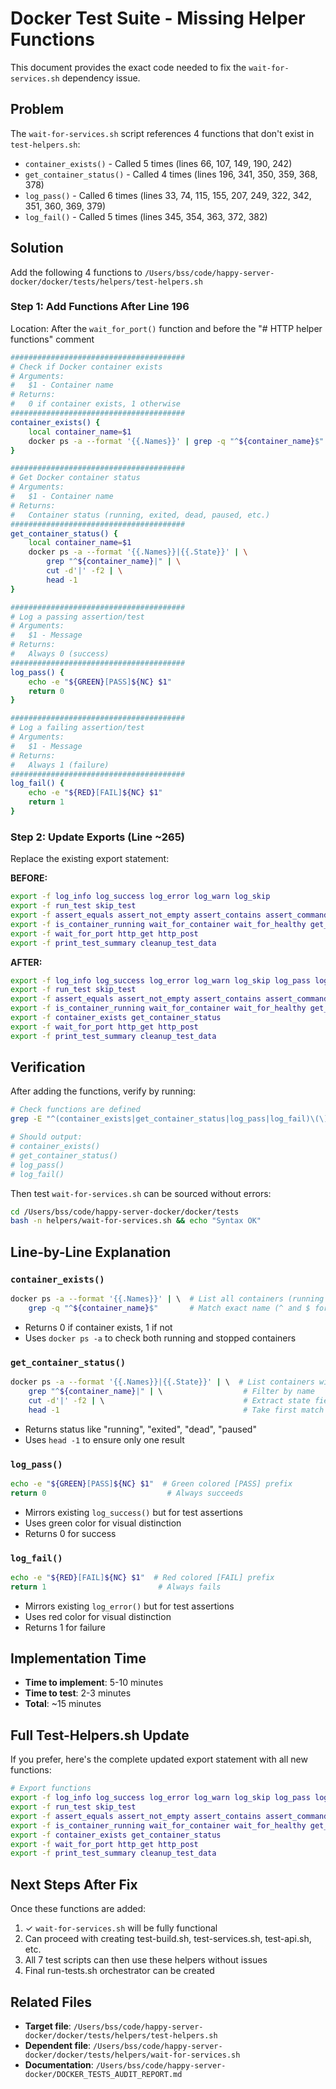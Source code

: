 # Docker Test Suite - Missing Helper Functions

This document provides the exact code needed to fix the `wait-for-services.sh` dependency issue.

## Problem

The `wait-for-services.sh` script references 4 functions that don't exist in `test-helpers.sh`:
- `container_exists()` - Called 5 times (lines 66, 107, 149, 190, 242)
- `get_container_status()` - Called 4 times (lines 196, 341, 350, 359, 368, 378)
- `log_pass()` - Called 6 times (lines 33, 74, 115, 155, 207, 249, 322, 342, 351, 360, 369, 379)
- `log_fail()` - Called 5 times (lines 345, 354, 363, 372, 382)

## Solution

Add the following 4 functions to `/Users/bss/code/happy-server-docker/docker/tests/helpers/test-helpers.sh`

### Step 1: Add Functions After Line 196

Location: After the `wait_for_port()` function and before the "# HTTP helper functions" comment

```bash
#######################################
# Check if Docker container exists
# Arguments:
#   $1 - Container name
# Returns:
#   0 if container exists, 1 otherwise
#######################################
container_exists() {
    local container_name=$1
    docker ps -a --format '{{.Names}}' | grep -q "^${container_name}$"
}

#######################################
# Get Docker container status
# Arguments:
#   $1 - Container name
# Returns:
#   Container status (running, exited, dead, paused, etc.)
#######################################
get_container_status() {
    local container_name=$1
    docker ps -a --format '{{.Names}}|{{.State}}' | \
        grep "^${container_name}|" | \
        cut -d'|' -f2 | \
        head -1
}

#######################################
# Log a passing assertion/test
# Arguments:
#   $1 - Message
# Returns:
#   Always 0 (success)
#######################################
log_pass() {
    echo -e "${GREEN}[PASS]${NC} $1"
    return 0
}

#######################################
# Log a failing assertion/test
# Arguments:
#   $1 - Message
# Returns:
#   Always 1 (failure)
#######################################
log_fail() {
    echo -e "${RED}[FAIL]${NC} $1"
    return 1
}
```

### Step 2: Update Exports (Line ~265)

Replace the existing export statement:

**BEFORE:**
```bash
export -f log_info log_success log_error log_warn log_skip
export -f run_test skip_test
export -f assert_equals assert_not_empty assert_contains assert_command_success
export -f is_container_running wait_for_container wait_for_healthy get_container_logs exec_in_container
export -f wait_for_port http_get http_post
export -f print_test_summary cleanup_test_data
```

**AFTER:**
```bash
export -f log_info log_success log_error log_warn log_skip log_pass log_fail
export -f run_test skip_test
export -f assert_equals assert_not_empty assert_contains assert_command_success
export -f is_container_running wait_for_container wait_for_healthy get_container_logs exec_in_container
export -f container_exists get_container_status
export -f wait_for_port http_get http_post
export -f print_test_summary cleanup_test_data
```

## Verification

After adding the functions, verify by running:

```bash
# Check functions are defined
grep -E "^(container_exists|get_container_status|log_pass|log_fail)\(\)" /Users/bss/code/happy-server-docker/docker/tests/helpers/test-helpers.sh

# Should output:
# container_exists()
# get_container_status()
# log_pass()
# log_fail()
```

Then test `wait-for-services.sh` can be sourced without errors:

```bash
cd /Users/bss/code/happy-server-docker/docker/tests
bash -n helpers/wait-for-services.sh && echo "Syntax OK"
```

## Line-by-Line Explanation

### `container_exists()`
```bash
docker ps -a --format '{{.Names}}' | \  # List all containers (running + stopped)
    grep -q "^${container_name}$"       # Match exact name (^ and $ for word boundaries)
```
- Returns 0 if container exists, 1 if not
- Uses `docker ps -a` to check both running and stopped containers

### `get_container_status()`
```bash
docker ps -a --format '{{.Names}}|{{.State}}' | \  # List containers with state
    grep "^${container_name}|" | \                  # Filter by name
    cut -d'|' -f2 | \                               # Extract state field
    head -1                                         # Take first match
```
- Returns status like "running", "exited", "dead", "paused"
- Uses `head -1` to ensure only one result

### `log_pass()`
```bash
echo -e "${GREEN}[PASS]${NC} $1"  # Green colored [PASS] prefix
return 0                           # Always succeeds
```
- Mirrors existing `log_success()` but for test assertions
- Uses green color for visual distinction
- Returns 0 for success

### `log_fail()`
```bash
echo -e "${RED}[FAIL]${NC} $1"  # Red colored [FAIL] prefix
return 1                         # Always fails
```
- Mirrors existing `log_error()` but for test assertions
- Uses red color for visual distinction
- Returns 1 for failure

## Implementation Time

- **Time to implement**: 5-10 minutes
- **Time to test**: 2-3 minutes
- **Total**: ~15 minutes

## Full Test-Helpers.sh Update

If you prefer, here's the complete updated export statement with all new functions:

```bash
# Export functions
export -f log_info log_success log_error log_warn log_skip log_pass log_fail
export -f run_test skip_test
export -f assert_equals assert_not_empty assert_contains assert_command_success
export -f is_container_running wait_for_container wait_for_healthy get_container_logs exec_in_container
export -f container_exists get_container_status
export -f wait_for_port http_get http_post
export -f print_test_summary cleanup_test_data
```

## Next Steps After Fix

Once these functions are added:

1. ✓ `wait-for-services.sh` will be fully functional
2. Can proceed with creating test-build.sh, test-services.sh, test-api.sh, etc.
3. All 7 test scripts can then use these helpers without issues
4. Final run-tests.sh orchestrator can be created

## Related Files

- **Target file**: `/Users/bss/code/happy-server-docker/docker/tests/helpers/test-helpers.sh`
- **Dependent file**: `/Users/bss/code/happy-server-docker/docker/tests/helpers/wait-for-services.sh`
- **Documentation**: `/Users/bss/code/happy-server-docker/DOCKER_TESTS_AUDIT_REPORT.md`

